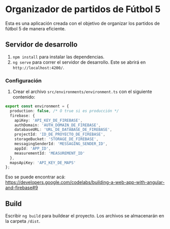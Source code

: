 # Organizador de partidos de Fútbol 5

Esta es una aplicación creada con el objetivo de organizar los partidos de fútbol 5 de manera eficiente.

## Servidor de desarrollo

1. `npm install` para instalar las dependencias.
2. `ng serve` para correr el servidor de desarrollo. Este se abrirá en `http://localhost:4200/`.

### Configuración
1. Crear el archivo `src/environments/environment.ts` con el siguiente contenido:

```ts
export const environment = {
  production: false, /* O true si es producción */
  firebase: {
    apiKey: 'API_KEY_DE_FIREBASE',
    authDomain: 'AUTH_DOMAIN_DE_FIREBASE',
    databaseURL: 'URL_DE_DATABASE_DE_FIREBASE',
    projectId: 'ID_DE_PROYECTO_DE_FIREBASE',
    storageBucket: 'STORAGE_DE_FIREBASE',
    messagingSenderId: 'MESSAGING_SENDER_ID',
    appId: 'APP_ID',
    measurementId: 'MEASUREMENT_ID'
  },
  mapsApiKey: 'API_KEY_DE_MAPS'
};
```

Eso se puede encontrar acá: https://developers.google.com/codelabs/building-a-web-app-with-angular-and-firebase#9

## Build

Escribir `ng build` para buildear el proyecto. Los archivos se almacenarán en la carpeta `/dist`.
